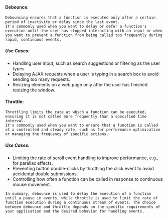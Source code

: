 #### Debounce:

```
Debouncing ensures that a function is executed only after a certain period of inactivity or delay since the last event.
It's commonly used when you want to delay or defer a function's execution until the user has stopped interacting with an input or when you want to prevent a function from being called too frequently during rapid, continuous events.
```
##### Use Cases:
- Handling user input, such as search suggestions or filtering as the user types.
- Delaying AJAX requests when a user is typing in a search box to avoid sending too many requests.
- Resizing elements on a web page only after the user has finished resizing the window.

#### Throttle:

```
Throttling limits the rate at which a function can be executed, ensuring it is not called more frequently than a specified time interval.
It's commonly used when you want to ensure that a function is called at a controlled and steady rate, such as for performance optimization or managing the frequency of specific actions.
```
##### Use Cases:
- Limiting the rate of scroll event handling to improve performance, e.g., for parallax effects.
- Preventing button double-clicks by throttling the click event to avoid accidental double submissions.
- Controlling how often a function can be called in response to continuous mouse movement.

```
In summary, debounce is used to delay the execution of a function until a pause in events, while throttle is used to limit the rate of function execution during a continuous stream of events. The choice between debounce and throttle depends on the specific requirements of your application and the desired behavior for handling events.
```